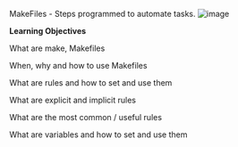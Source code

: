 MakeFiles - Steps programmed to automate tasks.
![image](https://user-images.githubusercontent.com/111263525/221309619-7ea103fb-6984-476a-93fb-76a0ac12ae34.png)

**Learning Objectives**

What are make, Makefiles

When, why and how to use Makefiles

What are rules and how to set and use them

What are explicit and implicit rules

What are the most common / useful rules

What are variables and how to set and use them
